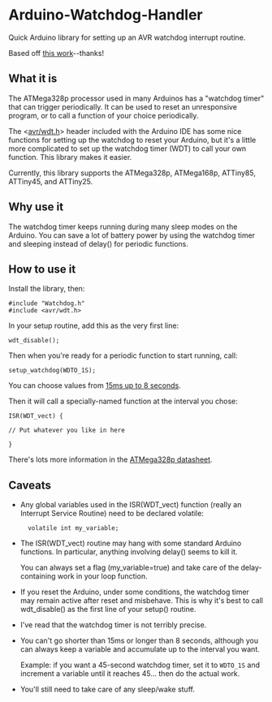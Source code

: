 # Arduino-Watchdog-Handler
Quick Arduino library for setting up an AVR watchdog interrupt routine. 

Based off [this work](http://letsmakerobots.com/blog/project2501/notes-putting-arduino-sleep)--thanks!

## What it is

The ATMega328p processor used in many Arduinos has a "watchdog timer" that can trigger periodically. It can be used to reset an unresponsive program, or to call a function of your choice periodically.

The <[avr/wdt.h](http://www.nongnu.org/avr-libc/user-manual/group__avr__watchdog.html)> header included with the Arduino IDE has some nice functions for setting up the watchdog to reset your Arduino, but it's a little more complicated to set up the watchdog timer (WDT) to call your own function. This library makes it easier.

Currently, this library supports the ATMega328p, ATMega168p, ATTiny85, ATTiny45, and ATTiny25. 

## Why use it

The watchdog timer keeps running during many sleep modes on the Arduino. You can save a lot of battery power by using the watchdog timer and sleeping instead of delay() for periodic functions.

## How to use it

Install the library, then:

	#include "Watchdog.h"
	#include <avr/wdt.h>

In your setup routine, add this as the very first line:

	wdt_disable();

Then when you're ready for a periodic function to start running, call:

	setup_watchdog(WDTO_1S);

You can choose values from [15ms up to 8 seconds](http://www.nongnu.org/avr-libc/user-manual/group__avr__watchdog.html).

Then it will call a specially-named function at the interval you chose:

	ISR(WDT_vect) {
	
	// Put whatever you like in here
	
	}

There's lots more information in the [ATMega328p datasheet](http://www.atmel.com/images/Atmel-8271-8-bit-AVR-Microcontroller-ATmega48A-48PA-88A-88PA-168A-168PA-328-328P_datasheet_Complete.pdf).
## Caveats

- Any global variables used in the ISR(WDT_vect) function (really an Interrupt Service Routine) need to be declared volatile:

		volatile int my_variable;


- The ISR(WDT_vect) routine may hang with some standard Arduino functions. In particular, anything involving delay() seems to kill it. 

	You can always set a flag (my_variable=true) and take care of the delay-containing work in your loop function.

- If you reset the Arduino, under some conditions, the watchdog timer may remain active after reset and misbehave. This is why it's best to call wdt_disable() as the first line of your setup() routine. 

- I've read that the watchdog timer is not terribly precise. 

- You can't go shorter than 15ms or longer than 8 seconds, although you can always keep a variable and accumulate up to the interval you want. 

	Example: if you want a 45-second watchdog timer, set it to `WDTO_1S` and increment a variable until it reaches 45... then do the actual work. 

- You'll still need to take care of any sleep/wake stuff.
